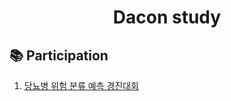 <h1 align="center">Dacon study<br></h1>

<h2>📚 Participation</h2>

1. [당뇨병 위험 분류 예측 경진대회](https://github.com/K-Hyeon/Dacon_study/tree/main/%EB%8B%B9%EB%87%A8%EB%B3%91%20%EC%9C%84%ED%97%98%20%EB%B6%84%EB%A5%98%20%EC%98%88%EC%B8%A1%20%EA%B2%BD%EC%A7%84%EB%8C%80%ED%9A%8C)
